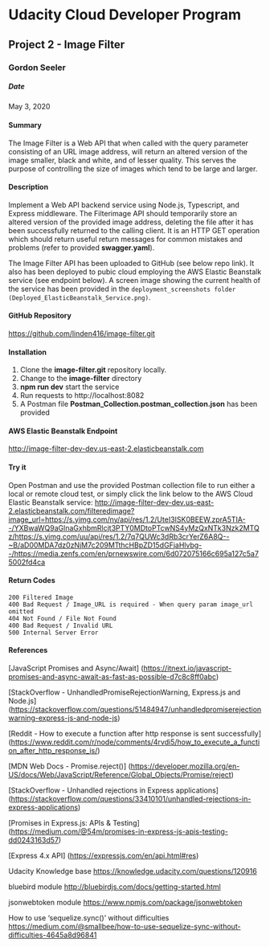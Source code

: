 # Udacity Cloud Developer Program #
## Project 2 - Image Filter ##
### Gordon Seeler ###
##### Date ####
May 3, 2020
#### Summary ####
The Image Filter is a Web API that when called with the query parameter consisting of an URL image address, will return an altered version of the image smaller, black and white, and of lesser quality. This serves the purpose of controlling the size of images which tend to be large and larger.
#### Description ####
Implement a Web API backend service using Node.js, Typescript, and Express middleware. The Filterimage API should temporarily store an altered version of the provided image address, deleting the file after it has been successfully returned to the calling client. It is an HTTP GET operation which should return useful return messages for common mistakes and problems (refer to provided **swagger.yaml**). 

The Image Filter API has been uploaded to GitHub (see below repo link). It also has been deployed to pubic cloud employing the AWS Elastic Beanstalk service (see endpoint below). A screen image showing the current health of the service has been provided in the `deployment_screenshots folder (Deployed_ElasticBeanstalk_Service.png)`.
#### GitHub Repository ####
https://github.com/linden416/image-filter.git
#### Installation ####
1. Clone the **image-filter.git** repository locally. 
2. Change to the **image-filter** directory
3. **npm run dev** start the service
4. Run requests to http://localhost:8082
5. A Postman file **Postman_Collection.postman_collection.json** has been provided
#### AWS Elastic Beanstalk Endpoint ####
http://image-filter-dev-dev.us-east-2.elasticbeanstalk.com
#### Try it ####
Open Postman and use the provided Postman collection file to run either a local or remote cloud test, or simply click the link below to the AWS Cloud Elastic Beanstalk service:
http://image-filter-dev-dev.us-east-2.elasticbeanstalk.com/filteredimage?image_url=https://s.yimg.com/ny/api/res/1.2/UteI3ISK0BEEW.zprA5TIA--/YXBwaWQ9aGlnaGxhbmRlcjt3PTY0MDtoPTcwNS4yMzQxNTk3Nzk2MTQz/https://s.yimg.com/uu/api/res/1.2/7q7QUWc3dRb3crYerZ6A8Q--~B/aD00MDA7dz0zNjM7c209MTthcHBpZD15dGFjaHlvbg--/https://media.zenfs.com/en/prnewswire.com/6d072075166c695a127c5a75002fd4ca
#### Return Codes ####
```
200 Filtered Image
400 Bad Request / Image_URL is required - When query param image_url omitted
404 Not Found / File Not Found
400 Bad Request / Invalid URL
500 Internal Server Error
```
#### References ####
[JavaScript Promises and Async/Await]
(https://itnext.io/javascript-promises-and-async-await-as-fast-as-possible-d7c8c8ff0abc)

[StackOverflow - UnhandledPromiseRejectionWarning, Express.js and Node.js]
(https://stackoverflow.com/questions/51484947/unhandledpromiserejectionwarning-express-js-and-node-js)

[Reddit - How to execute a function after http response is sent successfully]
(https://www.reddit.com/r/node/comments/4rvdi5/how_to_execute_a_function_after_http_response_is/)

[MDN Web Docs - Promise.reject()]
(https://developer.mozilla.org/en-US/docs/Web/JavaScript/Reference/Global_Objects/Promise/reject)

[StackOverflow - Unhandled rejections in Express applications]
(https://stackoverflow.com/questions/33410101/unhandled-rejections-in-express-applications)

[Promises in Express.js: APIs & Testing]
(https://medium.com/@54m/promises-in-express-js-apis-testing-dd0243163d57)

[Express 4.x API]
(https://expressjs.com/en/api.html#res)

Udacity Knowledge base
https://knowledge.udacity.com/questions/120916

bluebird module
http://bluebirdjs.com/docs/getting-started.html

jsonwebtoken module
https://www.npmjs.com/package/jsonwebtoken

How to use ‘sequelize.sync()’ without difficulties
https://medium.com/@smallbee/how-to-use-sequelize-sync-without-difficulties-4645a8d96841
